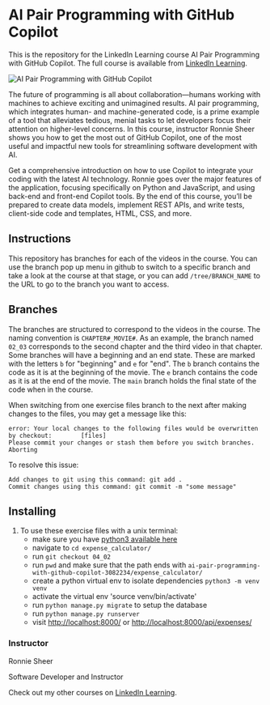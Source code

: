 # AI Pair Programming with GitHub Copilot
This is the repository for the LinkedIn Learning course AI Pair Programming with GitHub Copilot. The full course is available from [LinkedIn Learning][lil-course-url].

![AI Pair Programming with GitHub Copilot][lil-thumbnail-url] 

The future of programming is all about collaboration—humans working with machines to achieve exciting and unimagined results. AI pair programming, which integrates human- and machine-generated code, is a prime example of a tool that alleviates tedious, menial tasks to let developers focus their attention on higher-level concerns. In this course, instructor Ronnie Sheer shows you how to get the most out of GitHub Copilot, one of the most useful and impactful new tools for streamlining software development with AI.

Get a comprehensive introduction on how to use Copilot to integrate your coding with the latest AI technology. Ronnie goes over the major features of the application, focusing specifically on Python and JavaScript, and using back-end and front-end Copilot tools. By the end of this course, you’ll be prepared to create data models, implement REST APIs, and write tests, client-side code and templates, HTML, CSS, and more.

## Instructions
This repository has branches for each of the videos in the course. You can use the branch pop up menu in github to switch to a specific branch and take a look at the course at that stage, or you can add `/tree/BRANCH_NAME` to the URL to go to the branch you want to access.

## Branches
The branches are structured to correspond to the videos in the course. The naming convention is `CHAPTER#_MOVIE#`. As an example, the branch named `02_03` corresponds to the second chapter and the third video in that chapter. 
Some branches will have a beginning and an end state. These are marked with the letters `b` for "beginning" and `e` for "end". The `b` branch contains the code as it is at the beginning of the movie. The `e` branch contains the code as it is at the end of the movie. The `main` branch holds the final state of the code when in the course.

When switching from one exercise files branch to the next after making changes to the files, you may get a message like this:

    error: Your local changes to the following files would be overwritten by checkout:        [files]
    Please commit your changes or stash them before you switch branches.
    Aborting

To resolve this issue:
	
    Add changes to git using this command: git add .
	Commit changes using this command: git commit -m "some message"

## Installing
1. To use these exercise files with a unix terminal:
	- make sure you have [python3 available here](https://www.python.org/)
	- navigate to `cd expense_calculator/`
	- run `git checkout 04_02`
	- run `pwd` and make sure that the path ends with `ai-pair-programming-with-github-copilot-3082234/expense_calculator/`
	- create a python virtual env to isolate dependencies `python3 -m venv venv`
	- activate the virtual env 'source venv/bin/activate'
	- run `python manage.py migrate` to setup the database
	- run `python manage.py runserver`
	- visit <http://localhost:8000/> or <http://localhost:8000/api/expenses/>


### Instructor

Ronnie Sheer 
                            
Software Developer and Instructor

                            

Check out my other courses on [LinkedIn Learning](https://www.linkedin.com/learning/instructors/ronnie-sheer).

[lil-course-url]: https://www.linkedin.com/learning/ai-pair-programming-with-github-copilot
[lil-thumbnail-url]: https://cdn.lynda.com/course/3082234/3082234-1661885119709-16x9.jpg




